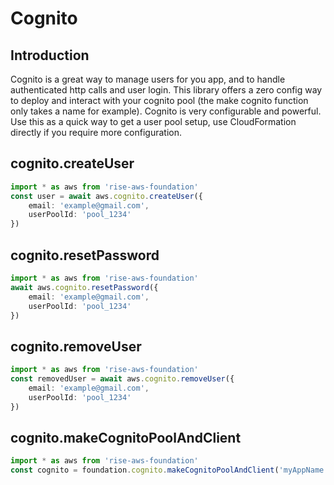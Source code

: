 # Cognito

## Introduction

Cognito is a great way to manage users for you app, and to handle authenticated http calls and user login. This library offers a zero config way to deploy and interact with your cognito pool (the make cognito function only takes a name for example). Cognito is very configurable and powerful. Use this as a quick way to get a user pool setup, use CloudFormation directly if you require more configuration.

## cognito.createUser

```ts
import * as aws from 'rise-aws-foundation'
const user = await aws.cognito.createUser({
    email: 'example@gmail.com',
    userPoolId: 'pool_1234'
})
```

## cognito.resetPassword

```ts
import * as aws from 'rise-aws-foundation'
await aws.cognito.resetPassword({
    email: 'example@gmail.com',
    userPoolId: 'pool_1234'
})
```

## cognito.removeUser

```ts
import * as aws from 'rise-aws-foundation'
const removedUser = await aws.cognito.removeUser({
    email: 'example@gmail.com',
    userPoolId: 'pool_1234'
})
```

## cognito.makeCognitoPoolAndClient

```ts
import * as aws from 'rise-aws-foundation'
const cognito = foundation.cognito.makeCognitoPoolAndClient('myAppName')
```
